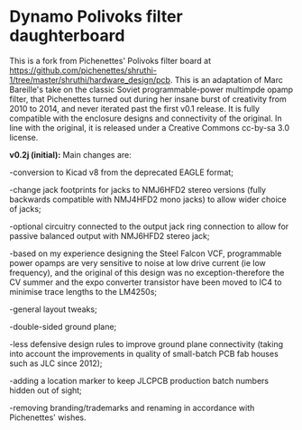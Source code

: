 # Dynamo Polivoks filter daughterboard

This is a fork from Pichenettes' Polivoks filter board at https://github.com/pichenettes/shruthi-1/tree/master/shruthi/hardware_design/pcb. This is an adaptation of Marc Bareille's take on the classic Soviet programmable-power multimpde opamp filter, that Pichenettes turned out during her insane burst of creativity from 2010 to 2014, and never iterated past the first v0.1 release. It is fully compatible with the enclosure designs and connectivity of the original. In line with the original, it is released under a Creative Commons cc-by-sa 3.0 license. 


<b>v0.2j (initial):</b> Main changes are: 

-conversion to Kicad v8 from the deprecated EAGLE format;

-change jack footprints for jacks to NMJ6HFD2 stereo versions (fully backwards compatible with NMJ4HFD2 mono jacks) to allow wider choice of jacks;

-optional circuitry connected to the output jack ring connection to allow for passive balanced output with NMJ6HFD2 stereo jack; 

-based on my experience designing the Steel Falcon VCF, programmable power opamps are very sensitive to noise at low drive current (ie low frequency), and the original of this design was no exception-therefore the CV summer and the expo converter transistor have been moved to IC4 to minimise trace lengths to the LM4250s; 

-general layout tweaks;

-double-sided ground plane;

-less defensive design rules to improve ground plane connectivity (taking into account the improvements in quality of small-batch PCB fab houses such as JLC since 2012);

-adding a location marker to keep JLCPCB production batch numbers hidden out of sight;

-removing branding/trademarks and renaming in accordance with Pichenettes' wishes.

